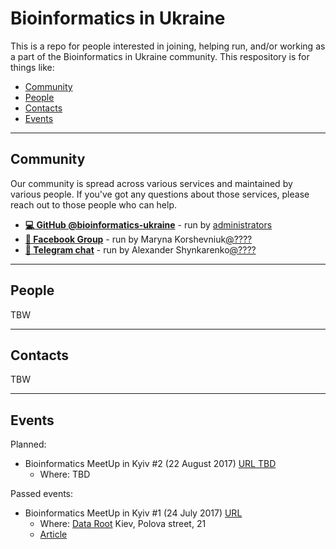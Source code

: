 # Bioinformatics in Ukraine

This is a repo for people interested in joining, helping run, and/or working as a part of the Bioinformatics in Ukraine community. This respository is for things like:

- [Community](#community)
- [People](#people)
- [Contacts](#contacts)
- [Events](#events)

---

## Community

Our community is spread across various services and maintained by various people. If you've got any questions about those services, please reach out to those people who can help.

* [**💻 GitHub @bioinformatics-ukraine**](https://github.com/bioinformatics-ukraine) - run by [administrators](https://github.com/orgs/bioinformatics-ukraine/people?utf8=%E2%9C%93&query=role%3Aowner+)
* [**👥 Facebook Group**](https://www.facebook.com/groups/bioinformaticsUA) - run by Maryna Korshevniuk[@????](https://github.com/?????) 
* [**💬 Telegram chat**](https://t.me/joinchat/CHZ6jUNghHbchyfSUbg5tA) - run by Alexander Shynkarenko[@????](https://github.com/?????)

---

## People
TBW

---

## Contacts
TBW

---

## Events

Planned:
* Bioinformatics MeetUp in Kyiv #2 (22 August 2017) [URL TBD]()
   + Where: TBD

Passed events:
* Bioinformatics MeetUp in Kyiv #1 (24 July 2017) [URL](https://www.facebook.com/events/1750930518539936)
   + Where: [Data Root](https://www.facebook.com/dataroot.consulting) Kiev, Polova street, 21 
   + [Article](http://telegra.ph/Bioinformatics-MeetUp-in-Kyiv-1-07-25)
